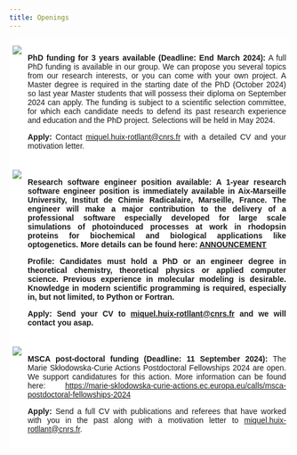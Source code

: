 ```yaml
---
title: Openings
---
```


<html>
<style>
.page-header {
  color: #000;
  text-align: center;
  background-color: $header-bg-color;
  background-image: url("./images/header.png");
  background-repeat: no-repeat;
  background-size: cover;
  margin: 0 auto;

}

  .btn {
    color: #000;
    border-color: #000; 
    background-color: #fff;
  } 

  .btn:hover {
    color: #000;
    text-decoration: none;
    border-color: #000;
    background-color: #7c940ea1;
  }
  .tg  {border-collapse:collapse;border-spacing:0;}
.tg td{border-color:black;border-style:solid;border-width:1px;font-family:Arial, sans-serif;font-size:14px;
  overflow:hidden;padding:10px 5px;word-break:normal;}
.tg th{border-color:black;border-style:solid;border-width:1px;font-family:Arial, sans-serif;font-size:14px;
  font-weight:normal;overflow:hidden;padding:10px 5px;word-break:normal;}
.tg .tg-oe15{background-color:#ffffff;border-color:#ffffff;text-align:left;vertical-align:top}
</style>
<body>
<table class="tg">
<tbody>
  <tr>
    <td class="tg-oe15"><img src="https://huixrotllant.github.io/images/hiring.png"/></td>
    <td class="tg-oe15"><p align="justify"><b>PhD funding for 3 years available (Deadline: End March 2024):</b> A full PhD funding is available in our group. We can propose you several topics from our research interests, or you can come with your own project. A Master degree is required in the starting date of the PhD (October 2024) so last year Master students that will possess their diploma on September 2024 can apply. The funding is subject to a scientific selection committee, for which each candidate needs to defend its past research experience and education and the PhD project. Selections will be held in May 2024.</p>
<p align="justify"><b>Apply:</b> Contact <a href="mailto:miquel.huix-rotllant@univ-amu.fr?subject=Application to PhD position">miquel.huix-rotllant@cnrs.fr</a> with a detailed CV and your motivation letter.</p></td>
  </tr>
  <tr>
    <td class="tg-oe15"><a href="https://amubox.univ-amu.fr/s/5HxpRNwjsRTs2dc" target="_blank"><img src="https://huixrotllant.github.io/images/asr3.png"/></a></td>
    <td class="tg-oe15"><p align="justify"><b>Research software engineer position available: A 1-year research software engineer position is immediately available in Aix-Marseille University, Institut de Chimie Radicalaire, Marseille, France. The engineer will make a major contribution to the delivery of a professional software especially developed for large scale simulations of photoinduced processes at work in rhodopsin proteins for biochemical and biological applications like optogenetics. More details can be found here: <a href="https://amubox.univ-amu.fr/s/5HxpRNwjsRTs2dc" target="_blank">ANNOUNCEMENT</a></p>

<p align="justify"><b>Profile:</b> Candidates must hold a PhD or an engineer degree in theoretical chemistry, theoretical physics or applied computer science. Previous experience in molecular modeling is desirable. Knowledge in modern scientific programming is required, especially in, but not limited, to Python or Fortran.</p>

<p align="justify"><b>Apply:</b> Send your CV to <a href="mailto:miquel.huix-rotllant@univ-amu.fr?subject=Application to research engineer position in Marseille (France)">miquel.huix-rotllant@cnrs.fr</a> and we will contact you asap.</p>
</td>
  </tr>
  
  <tr>
    <td class="tg-oe15"><a href="https://marie-sklodowska-curie-actions.ec.europa.eu/calls/msca-postdoctoral-fellowships-2024" target="_blank"><img src="https://marie-sklodowska-curie-actions.ec.europa.eu/themes/contrib/oe_theme/dist/ec/images/logo/positive/logo-ec--en.svg"/></a></td>
    <td class="tg-oe15"><p align="justify"><b>MSCA post-doctoral funding (Deadline: 11 September 2024):</b> The Marie Skłodowska-Curie Actions Postdoctoral Fellowships 2024 are open. We support candidatures for this action. More information can be found here: <a href="https://marie-sklodowska-curie-actions.ec.europa.eu/calls/msca-postdoctoral-fellowships-2024" target="_blank">https://marie-sklodowska-curie-actions.ec.europa.eu/calls/msca-postdoctoral-fellowships-2024</a></p>
<p align="justify"><b>Apply:</b> Send a full CV with publications and referees that have worked with you in the past along with a motivation letter to <a href="mailto:miquel.huix-rotllant@univ-amu.fr?subject=Application to MSCA post-doctoral fellowship">miquel.huix-rotllant@cnrs.fr</a>.
</td>
  </tr>
</tbody>
</table>
  
</body>
</html>
